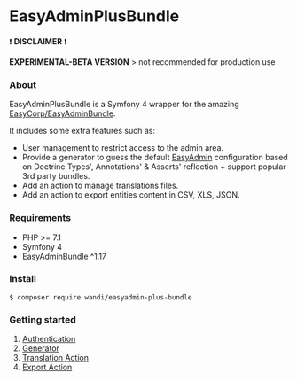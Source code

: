 # EasyAdminPlusBundle

:exclamation: **DISCLAIMER** :exclamation: 

**EXPERIMENTAL-BETA VERSION** > not recommended for production use

### About

EasyAdminPlusBundle is a Symfony 4 wrapper for the amazing [EasyCorp/EasyAdminBundle](https://github.com/EasyCorp/EasyAdminBundle). 

It includes some extra features such as:
* User management to restrict access to the admin area.
* Provide a generator to guess the default [EasyAdmin](https://symfony.com/doc/current/bundles/EasyAdminBundle/book/configuration-reference.html) configuration based on Doctrine Types', Annotations' & Asserts' reflection + support popular 3rd party bundles.
* Add an action to manage translations files.
* Add an action to export entities content in CSV, XLS, JSON.

### Requirements

* PHP >= 7.1
* Symfony 4
* EasyAdminBundle ^1.17

### Install

```
$ composer require wandi/easyadmin-plus-bundle
```

### Getting started

1. [Authentication](doc/chapter-1.md)
2. [Generator](doc/chapter-2.md)
3. [Translation Action](doc/chapter-3.md)
4. [Export Action](doc/chapter-4.md)
